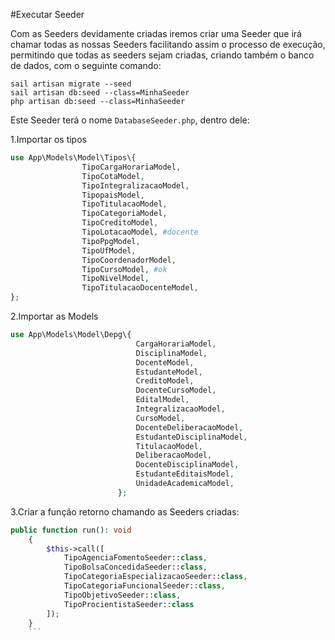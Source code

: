 #Executar Seeder

Com as Seeders devidamente criadas iremos criar uma Seeder que irá chamar todas as nossas Seeders facilitando assim o processo de execução, permitindo que todas as seeders sejam criadas, criando também o banco de dados, com o seguinte comando:

```
sail artisan migrate --seed
sail artisan db:seed --class=MinhaSeeder
php artisan db:seed --class=MinhaSeeder
```

Este Seeder terá o nome `DatabaseSeeder.php`, dentro dele:

1.Importar os tipos
```php
use App\Models\Model\Tipos\{
                TipoCargaHorariaModel,
                TipoCotaModel,
                TipoIntegralizacaoModel,
                TipopaisModel,
                TipoTitulacaoModel,
                TipoCategoriaModel,
                TipoCreditoModel,
                TipoLotacaoModel, #docente
                TipoPpgModel,
                TipoUfModel,
                TipoCoordenadorModel,
                TipoCursoModel, #ok
                TipoNivelModel,
                TipoTitulacaoDocenteModel,
};

```
2.Importar as Models
```php
use App\Models\Model\Depg\{
                            CargaHorariaModel,
                            DisciplinaModel,
                            DocenteModel,
                            EstudanteModel,
                            CreditoModel,
                            DocenteCursoModel,
                            EditalModel,
                            IntegralizacaoModel,
                            CursoModel,
                            DocenteDeliberacaoModel,
                            EstudanteDisciplinaModel,
                            TitulacaoModel,
                            DeliberacaoModel,
                            DocenteDisciplinaModel,
                            EstudanteEditaisModel,
                            UnidadeAcademicaModel,   
                        };
```

3.Criar a função retorno chamando as Seeders criadas:

```php
public function run(): void
    {
        $this->call([
            TipoAgenciaFomentoSeeder::class,
            TipoBolsaConcedidaSeeder::class,
            TipoCategoriaEspecializacaoSeeder::class,
            TipoCategoriaFuncionalSeeder::class,
            TipoObjetivoSeeder::class,
            TipoProcientistaSeeder::class
        ]);
    }
    ```